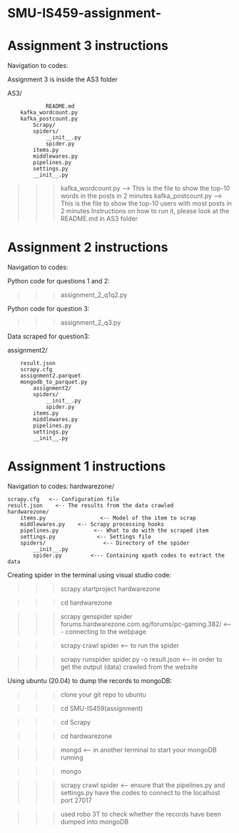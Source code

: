 # SMU-IS459-assignment-
# Assignment 3 instructions

Navigation to codes:

Assignment 3 is inside the AS3 folder

AS3/

                README.md
		kafka_wordcount.py   
		kafka_postcount.py
        	Scrapy/
			spiders/
				__init__.py
				spider.py
			items.py
			middlewares.py
			pipelines.py
			settings.py
			__init__.py
			
>>> kafka_wordcount.py --> This is the file to show the top-10 words in the posts in 2 minutes
>>> kafka_postcount.py --> This is the file to show the top-10 users with most posts in 2 minutes
>>> Instructions on how to run it, please look at the README.md in AS3 folder

# Assignment 2 instructions

Navigation to codes:


Python code for questions 1 and 2:

>>> assignment_2_q1q2.py


Python code for question 3:

>>> assignment_2_q3.py


Data scraped for question3:

assignment2/

		result.json   
		scrapy.cfg
		assignment2.parquet
		mongodb_to_parquet.py
        	assignment2/
			spiders/
				__init__.py
				spider.py
			items.py
			middlewares.py
			pipelines.py
			settings.py
			__init__.py



# Assignment 1 instructions

Navigation to codes:
hardwarezone/

    scrapy.cfg   <-- Configuration file
    result.json    <-- The results from the data crawled
    hardwarezone/
        items.py                 <-- Model of the item to scrap
        middlewares.py    <-- Scrapy processing hooks
        pipelines.py           <-- What to do with the scraped item
        settings.py             <-- Settings file
        spiders/                  <-- Directory of the spider
            __init__.py
            spider.py         <--- Containing xpath codes to extract the data

Creating spider in the terminal using visual studio code:

>>> scrapy startproject hardwarezone

>>> cd  hardwarezone

>>> scrapy genspider spider forums.hardwarezone.com.sg/forums/pc-gaming.382/        <--- connecting to the webpage

>>> scrapy crawl spider           <-- to run the spider

>>> scrapy runspider spider.py -o result.json       <-- in order to get the output (data) crawled from the website        

Using ubuntu (20.04) to dump the records to mongoDB:

>>> clone your git repo to ubuntu

>>> cd SMU-IS459(assignment)

>>> cd Scrapy

>>> cd hardwarezone

>>> mongd       <-- in another terminal to start your mongoDB running

>>> mongo

>>> scrapy crawl spider                <-- ensure that the pipelines.py and settings.py have the codes to connect to the localhost
                                         port 27017

>>> used robo 3T to check whether the records have been dumped into mongoDB
